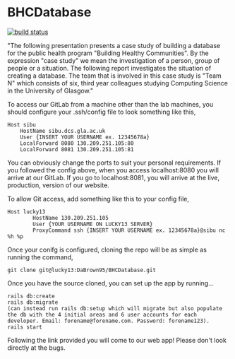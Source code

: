 # BHCDatabase

[![build status](http://localhost:8080/DaBrown95/BHCDatabase/badges/master/build.svg)](http://localhost:8080/DaBrown95/BHCDatabase/commits/master)

"The following presentation presents a case study of building a database for the public health program "Building Healthy Communities". By the expression "case study" we mean the investigation of a person, group of people or a situation. The following report investigates the situation of creating a database. The team that is involved in this case study is "Team N" which consists of six, third year colleagues studying Computing Science in the University of Glasgow."

To access our GitLab from a machine other than the lab machines, you should configure your .ssh/config file to look something like this,

    Host sibu
        HostName sibu.dcs.gla.ac.uk
        User {INSERT YOUR USERNAME ex. 12345678a}
        LocalForward 8080 130.209.251.105:80
        LocalForward 8081 130.209.251.105:81
        
You can obviously change the ports to suit your personal requirements. If you followed the config above, when you access localhost:8080 you will arrive at our GitLab. If you go to localhost:8081, you will arrive at the live, production, version of our website.

To allow Git access, add something like this to your config file,

    Host lucky13
            HostName 130.209.251.105
            User {YOUR USERNAME ON LUCKY13 SERVER}
            ProxyCommand ssh {INSERT YOUR USERNAME ex. 12345678a}@sibu nc %h %p
            
Once your conifg is configured, cloning the repo will be as simple as running the command,

    git clone git@lucky13:DaBrown95/BHCDatabase.git
            
Once you have the source cloned, you can set up the app by running...

    rails db:create
    rails db:migrate
    (can instead run rails db:setup which will migrate but also populate the db with the 4 initial areas and 6 user accounts for each developer. Email: forename@forename.com. Password: forename123).
    rails start
    
Following the link provided you will come to our web app! Please don't look directly at the bugs.
        